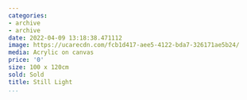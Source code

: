 ```yaml
---
categories:
- archive
- archive
date: 2022-04-09 13:18:38.471112
image: https://ucarecdn.com/fcb1d417-aee5-4122-bda7-326171ae5b24/
media: Acrylic on canvas
price: '0'
size: 100 x 120cm
sold: Sold
title: Still Light
...
```

